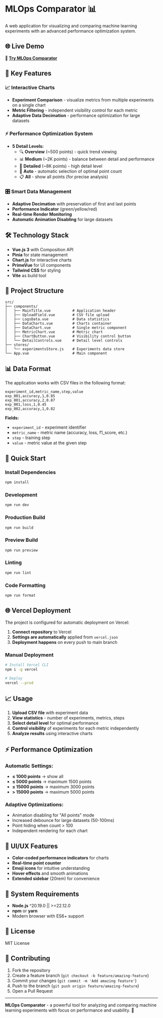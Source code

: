 # MLOps Comparator 📊

A web application for visualizing and comparing machine learning experiments with an advanced performance optimization system.

## 🌐 Live Demo

**🚀 [Try MLOps Comparator](https://ml-ops-comparator.vercel.app/)**

## 🚀 Key Features

### 📈 Interactive Charts

- **Experiment Comparison** - visualize metrics from multiple experiments on a single chart
- **Metric Filtering** - independent visibility control for each metric
- **Adaptive Data Decimation** - performance optimization for large datasets

### ⚡ Performance Optimization System

- **5 Detail Levels:**
  - 🔍 **Overview** (~500 points) - quick trend viewing
  - 📊 **Medium** (~2K points) - balance between detail and performance
  - 🎯 **Detailed** (~8K points) - high detail level
  - 🤖 **Auto** - automatic selection of optimal point count
  - 📋 **All** - show all points (for precise analysis)

### 🎛️ Smart Data Management

- **Adaptive Decimation** with preservation of first and last points
- **Performance Indicator** (green/yellow/red)
- **Real-time Render Monitoring**
- **Automatic Animation Disabling** for large datasets

## 🛠️ Technology Stack

- **Vue.js 3** with Composition API
- **Pinia** for state management
- **Chart.js** for interactive charts
- **PrimeVue** for UI components
- **Tailwind CSS** for styling
- **Vite** as build tool

## 📁 Project Structure

```
src/
├── components/
│   ├── MainTitle.vue          # Application header
│   ├── UploadField.vue        # CSV file upload
│   ├── LogsData.vue           # Data statistics
│   ├── DataCharts.vue         # Charts container
│   ├── DataChart.vue          # Single metric component
│   ├── MetricChart.vue        # Metric chart
│   ├── ChartButton.vue        # Visibility control button
│   └── DetailControls.vue     # Detail level controls
├── stores/
│   └── experimentsStore.js    # Experiments data store
└── App.vue                    # Main component
```

## 📊 Data Format

The application works with CSV files in the following format:

```csv
experiment_id,metric_name,step,value
exp_001,accuracy,1,0.85
exp_001,accuracy,2,0.87
exp_001,loss,1,0.45
exp_002,accuracy,1,0.82
```

**Fields:**

- `experiment_id` - experiment identifier
- `metric_name` - metric name (accuracy, loss, f1_score, etc.)
- `step` - training step
- `value` - metric value at the given step

## 🚀 Quick Start

### Install Dependencies

```bash
npm install
```

### Development

```bash
npm run dev
```

### Production Build

```bash
npm run build
```

### Preview Build

```bash
npm run preview
```

### Linting

```bash
npm run lint
```

### Code Formatting

```bash
npm run format
```

## 🌐 Vercel Deployment

The project is configured for automatic deployment on Vercel:

1. **Connect repository** to Vercel
2. **Settings are automatically** applied from `vercel.json`
3. **Deployment happens** on every push to main branch

### Manual Deployment

```bash
# Install Vercel CLI
npm i -g vercel

# Deploy
vercel --prod
```

## 📈 Usage

1. **Upload CSV file** with experiment data
2. **View statistics** - number of experiments, metrics, steps
3. **Select detail level** for optimal performance
4. **Control visibility** of experiments for each metric independently
5. **Analyze results** using interactive charts

## ⚡ Performance Optimization

### Automatic Settings:

- **≤ 1000 points** → show all
- **≤ 5000 points** → maximum 1500 points
- **≤ 15000 points** → maximum 3000 points
- **> 15000 points** → maximum 5000 points

### Adaptive Optimizations:

- Animation disabling for "All points" mode
- Increased debounce for large datasets (50-100ms)
- Point hiding when count > 100
- Independent rendering for each chart

## 🎨 UI/UX Features

- **Color-coded performance indicators** for charts
- **Real-time point counter**
- **Emoji icons** for intuitive understanding
- **Hover effects** and smooth animations
- **Extended sidebar** (20rem) for convenience

## 🔧 System Requirements

- **Node.js** ^20.19.0 || >=22.12.0
- **npm** or **yarn**
- Modern browser with ES6+ support

## 📝 License

MIT License

## 🤝 Contributing

1. Fork the repository
2. Create a feature branch (`git checkout -b feature/amazing-feature`)
3. Commit your changes (`git commit -m 'Add amazing feature'`)
4. Push to the branch (`git push origin feature/amazing-feature`)
5. Open a Pull Request

---

**MLOps Comparator** - a powerful tool for analyzing and comparing machine learning experiments with focus on performance and usability. 🚀
